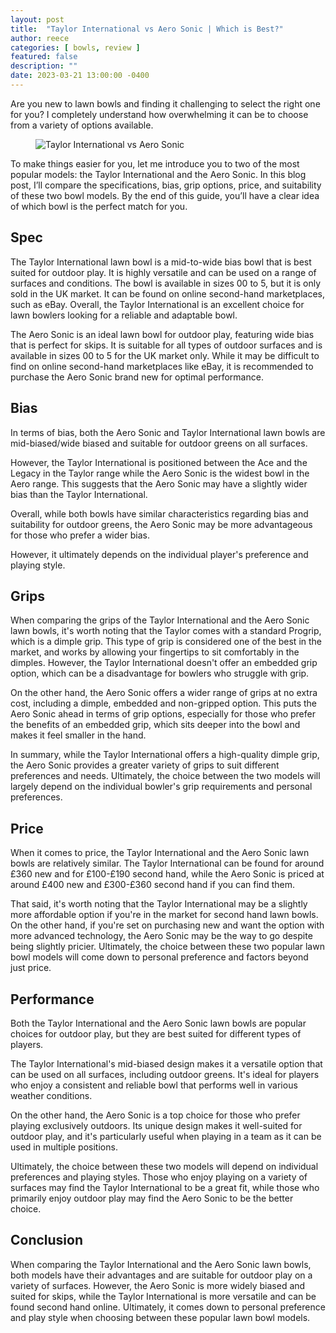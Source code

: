 ```yaml
---
layout: post
title:  "Taylor International vs Aero Sonic | Which is Best?"
author: reece
categories: [ bowls, review ]
featured: false
description: ""
date: 2023-03-21 13:00:00 -0400
---
```

    

<!-- wp:paragraph -->
<p xmlns="http://www.w3.org/1999/xhtml">Are you new to lawn bowls and finding it challenging to select the right one for you? I completely understand how overwhelming it can be to choose from a variety of options available. </p>
<!-- /wp:paragraph -->

<!-- wp:image {"id":2008,"sizeSlug":"large","linkDestination":"none"} -->
<figure class="wp-block-image size-large"><img src="/img/posts/taylor-international-vs-aero-sonic-1024x576.jpg" alt="Taylor International vs Aero Sonic" class="wp-image-2008"/></figure>
<!-- /wp:image -->

<!-- wp:paragraph -->
<p>To make things easier for you, let me introduce you to two of the most popular models: the Taylor International and the Aero Sonic. In this blog post, I’ll compare the specifications, bias, grip options, price, and suitability of these two bowl models. By the end of this guide, you’ll have a clear idea of which bowl is the perfect match for you.</p>
<!-- /wp:paragraph -->

<!-- wp:heading -->
<h2>Spec</h2>
<!-- /wp:heading -->

<!-- wp:block {"ref":2706} /-->

<!-- wp:paragraph -->
<p>The Taylor International lawn bowl is a mid-to-wide bias bowl that is best suited for outdoor play. It is highly versatile and can be used on a range of surfaces and conditions. The bowl is available in sizes 00 to 5, but it is only sold in the UK market. It can be found on online second-hand marketplaces, such as eBay. Overall, the Taylor International is an excellent choice for lawn bowlers looking for a reliable and adaptable bowl.</p>
<!-- /wp:paragraph -->

<!-- wp:block {"ref":2735} /-->

<!-- wp:paragraph -->
<p>The Aero Sonic is an ideal lawn bowl for outdoor play, featuring wide bias that is perfect for skips. It is suitable for all types of outdoor surfaces and is available in sizes 00 to 5 for the UK market only. While it may be difficult to find on online second-hand marketplaces like eBay, it is recommended to purchase the Aero Sonic brand new for optimal performance.</p>
<!-- /wp:paragraph -->

<!-- wp:heading -->
<h2>Bias</h2>
<!-- /wp:heading -->

<!-- wp:paragraph -->
<p>In terms of bias, both the Aero Sonic and Taylor International lawn bowls are mid-biased/wide biased and suitable for outdoor greens on all surfaces. </p>
<!-- /wp:paragraph -->

<!-- wp:block {"ref":2824} /-->

<!-- wp:paragraph -->
<p>However, the Taylor International is positioned between the Ace and the Legacy in the Taylor range while the Aero Sonic is the widest bowl in the Aero range. This suggests that the Aero Sonic may have a slightly wider bias than the Taylor International.</p>
<!-- /wp:paragraph -->

<!-- wp:paragraph -->
<p>Overall, while both bowls have similar characteristics regarding bias and suitability for outdoor greens, the Aero Sonic may be more advantageous for those who prefer a wider bias. </p>
<!-- /wp:paragraph -->

<!-- wp:block {"ref":2833} /-->

<!-- wp:paragraph -->
<p>However, it ultimately depends on the individual player's preference and playing style.</p>
<!-- /wp:paragraph -->

<!-- wp:heading -->
<h2>Grips</h2>
<!-- /wp:heading -->

<!-- wp:paragraph -->
<p>When comparing the grips of the Taylor International and the Aero Sonic lawn bowls, it's worth noting that the Taylor comes with a standard Progrip, which is a dimple grip. This type of grip is considered one of the best in the market, and works by allowing your fingertips to sit comfortably in the dimples. However, the Taylor International doesn't offer an embedded grip option, which can be a disadvantage for bowlers who struggle with grip.</p>
<!-- /wp:paragraph -->

<!-- wp:paragraph -->
<p>On the other hand, the Aero Sonic offers a wider range of grips at no extra cost, including a dimple, embedded and non-gripped option. This puts the Aero Sonic ahead in terms of grip options, especially for those who prefer the benefits of an embedded grip, which sits deeper into the bowl and makes it feel smaller in the hand.</p>
<!-- /wp:paragraph -->

<!-- wp:paragraph -->
<p>In summary, while the Taylor International offers a high-quality dimple grip, the Aero Sonic provides a greater variety of grips to suit different preferences and needs. Ultimately, the choice between the two models will largely depend on the individual bowler's grip requirements and personal preferences.</p>
<!-- /wp:paragraph -->

<!-- wp:heading -->
<h2>Price</h2>
<!-- /wp:heading -->

<!-- wp:paragraph -->
<p>When it comes to price, the Taylor International and the Aero Sonic lawn bowls are relatively similar. The Taylor International can be found for around £360 new and for £100-£190 second hand, while the Aero Sonic is priced at around £400 new and £300-£360 second hand if you can find them.</p>
<!-- /wp:paragraph -->

<!-- wp:paragraph -->
<p>That said, it's worth noting that the Taylor International may be a slightly more affordable option if you're in the market for second hand lawn bowls. On the other hand, if you're set on purchasing new and want the option with more advanced technology, the Aero Sonic may be the way to go despite being slightly pricier. Ultimately, the choice between these two popular lawn bowl models will come down to personal preference and factors beyond just price.</p>
<!-- /wp:paragraph -->

<!-- wp:heading -->
<h2>Performance</h2>
<!-- /wp:heading -->

<!-- wp:paragraph -->
<p>Both the Taylor International and the Aero Sonic lawn bowls are popular choices for outdoor play, but they are best suited for different types of players.</p>
<!-- /wp:paragraph -->

<!-- wp:paragraph -->
<p>The Taylor International's mid-biased design makes it a versatile option that can be used on all surfaces, including outdoor greens. It's ideal for players who enjoy a consistent and reliable bowl that performs well in various weather conditions.</p>
<!-- /wp:paragraph -->

<!-- wp:paragraph -->
<p>On the other hand, the Aero Sonic is a top choice for those who prefer playing exclusively outdoors. Its unique design makes it well-suited for outdoor play, and it's particularly useful when playing in a team as it can be used in multiple positions.</p>
<!-- /wp:paragraph -->

<!-- wp:paragraph -->
<p>Ultimately, the choice between these two models will depend on individual preferences and playing styles. Those who enjoy playing on a variety of surfaces may find the Taylor International to be a great fit, while those who primarily enjoy outdoor play may find the Aero Sonic to be the better choice.</p>
<!-- /wp:paragraph -->

<!-- wp:heading -->
<h2>Conclusion</h2>
<!-- /wp:heading -->

<!-- wp:paragraph -->
<p>When comparing the Taylor International and the Aero Sonic lawn bowls, both models have their advantages and are suitable for outdoor play on a variety of surfaces. However, the Aero Sonic is more widely biased and suited for skips, while the Taylor International is more versatile and can be found second hand online. Ultimately, it comes down to personal preference and play style when choosing between these popular lawn bowl models.</p>
<!-- /wp:paragraph -->
    